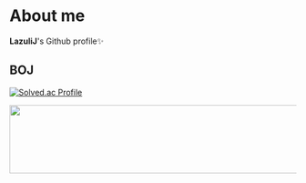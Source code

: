 # About me
**LazuliJ**'s Github profile✨

## BOJ
[![Solved.ac Profile](http://mazassumnida.wtf/api/v2/generate_badge?boj=lazuli_j)](https://solved.ac/lazuli_j/)
  
  
<a href="https://github.com/devxb/gitanimals">
  <img src="https://render.gitanimals.org/lines/LazuliJ?pet-id=619725927289340152" width="1000" height="120"/>
</a>
